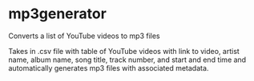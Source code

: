 # mp3generator
Converts a list of YouTube videos to mp3 files

Takes in .csv file with table of YouTube videos with link to video, artist name, album name, song title, track number, and start and end time and automatically generates mp3 files with associated metadata.
